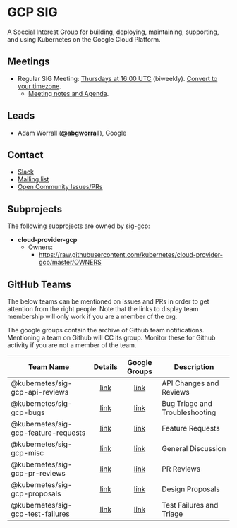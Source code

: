 <!---
This is an autogenerated file!

Please do not edit this file directly, but instead make changes to the
sigs.yaml file in the project root.

To understand how this file is generated, see https://git.k8s.io/community/generator/README.md
-->
# GCP SIG

A Special Interest Group for building, deploying, maintaining, supporting, and using Kubernetes on the Google Cloud Platform.

## Meetings
* Regular SIG Meeting: [Thursdays at 16:00 UTC](https://zoom.us/j/761149873) (biweekly). [Convert to your timezone](http://www.thetimezoneconverter.com/?t=16:00&tz=UTC).
  * [Meeting notes and Agenda](https://docs.google.com/document/d/1mtmwZ4oVSSWhbEw8Lfzvc7ig84qxUpdK6uHyJp8rSGU/edit).

## Leads
* Adam Worrall (**[@abgworrall](https://github.com/abgworrall)**), Google

## Contact
* [Slack](https://kubernetes.slack.com/messages/sig-gcp)
* [Mailing list](https://groups.google.com/forum/#!forum/kubernetes-sig-gcp)
* [Open Community Issues/PRs](https://github.com/kubernetes/community/labels/sig%2Fgcp)

## Subprojects

The following subprojects are owned by sig-gcp:
- **cloud-provider-gcp**
  - Owners:
    - https://raw.githubusercontent.com/kubernetes/cloud-provider-gcp/master/OWNERS

## GitHub Teams

The below teams can be mentioned on issues and PRs in order to get attention from the right people.
Note that the links to display team membership will only work if you are a member of the org.

The google groups contain the archive of Github team notifications.
Mentioning a team on Github will CC its group.
Monitor these for Github activity if you are not a member of the team.

| Team Name | Details | Google Groups | Description |
| --------- |:-------:|:-------------:|  ----------- |
| @kubernetes/sig-gcp-api-reviews | [link](https://github.com/orgs/kubernetes/teams/sig-gcp-api-reviews) | [link](https://groups.google.com/forum/#!forum/kubernetes-sig-gcp-api-reviews) | API Changes and Reviews |
| @kubernetes/sig-gcp-bugs | [link](https://github.com/orgs/kubernetes/teams/sig-gcp-bugs) | [link](https://groups.google.com/forum/#!forum/kubernetes-sig-gcp-bugs) | Bug Triage and Troubleshooting |
| @kubernetes/sig-gcp-feature-requests | [link](https://github.com/orgs/kubernetes/teams/sig-gcp-feature-requests) | [link](https://groups.google.com/forum/#!forum/kubernetes-sig-gcp-feature-requests) | Feature Requests |
| @kubernetes/sig-gcp-misc | [link](https://github.com/orgs/kubernetes/teams/sig-gcp-misc) | [link](https://groups.google.com/forum/#!forum/kubernetes-sig-gcp-misc) | General Discussion |
| @kubernetes/sig-gcp-pr-reviews | [link](https://github.com/orgs/kubernetes/teams/sig-gcp-pr-reviews) | [link](https://groups.google.com/forum/#!forum/kubernetes-sig-gcp-pr-reviews) | PR Reviews |
| @kubernetes/sig-gcp-proposals | [link](https://github.com/orgs/kubernetes/teams/sig-gcp-proposals) | [link](https://groups.google.com/forum/#!forum/kubernetes-sig-gcp-proposals) | Design Proposals |
| @kubernetes/sig-gcp-test-failures | [link](https://github.com/orgs/kubernetes/teams/sig-gcp-test-failures) | [link](https://groups.google.com/forum/#!forum/kubernetes-sig-gcp-test-failures) | Test Failures and Triage |

<!-- BEGIN CUSTOM CONTENT -->

<!-- END CUSTOM CONTENT -->
